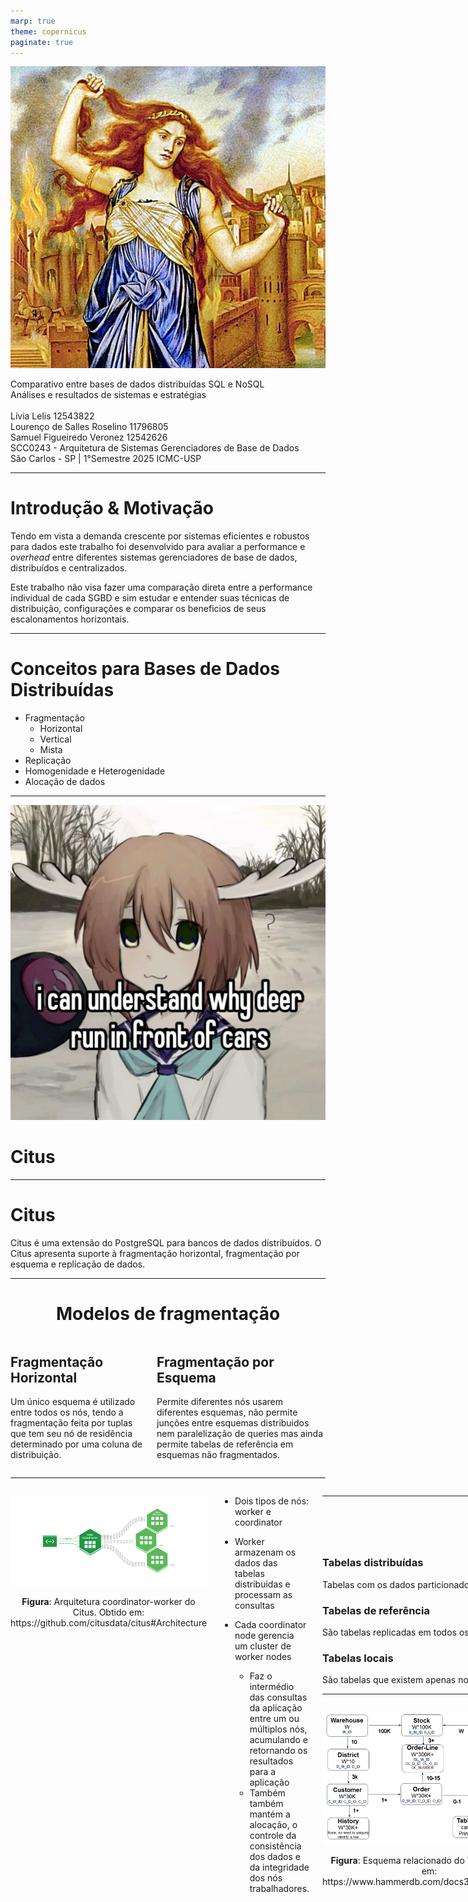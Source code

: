 ```yaml
---
marp: true
theme: copernicus
paginate: true
---
```

<!-- _class: titlepage -->

![bg left:33% saturate:1.5](assets/cassandra_painting.jpg)

<div class="title"> Comparativo entre bases de dados distribuídas SQL e NoSQL </div>
<div class="subtitle"      > Análises e resultados de sistemas e estratégias </div>
<br>
<div class="author"        > Lívia Lelis 12543822 </div>
<div class="author"        > Lourenço de Salles Roselino 11796805 </div>
<div class="author"        > Samuel Figueiredo Veronez 12542626 </div>
<div class="date"          > SCC0243 - Arquitetura de Sistemas Gerenciadores de Base de Dados </div>
<div class="organization"  > São Carlos - SP | 1°Semestre 2025 ICMC-USP </div>

---

# Introdução & Motivação

Tendo em vista a demanda crescente por sistemas eficientes e robustos para dados este trabalho foi desenvolvido para avaliar a performance e <i>overhead</i> entre diferentes sistemas gerenciadores de base de dados, distribuídos e centralizados.

Este trabalho não visa fazer uma comparação direta entre a performance individual de cada SGBD e sim estudar e entender suas técnicas de distribuição, configurações e comparar os beneficios de seus escalonamentos horizontais.

---

# Conceitos para Bases de Dados Distribuídas

- Fragmentação
  - Horizontal
  - Vertical
  - Mista
- Replicação
- Homogenidade e Heterogenidade
- Alocação de dados

---

<!-- _class: transition -->

![bg opacity:.03 blur:2.0px grayscale:1 brightness:0.75](https://github.com/VH-Evil-Inc/asgbd/blob/main/vhevilinc.jpg?raw=true)

# Citus

---

# Citus

Citus é uma extensão do PostgreSQL para bancos de dados distribuídos. O Citus apresenta suporte à fragmentação horizontal, fragmentação por esquema e replicação de dados.

---

<center>

# Modelos de fragmentação

</center>

<div class="columns">
<div>

## Fragmentação Horizontal

Um único esquema é utilizado entre todos
os nós, tendo a fragmentação feita por
tuplas que tem seu nó de residência determinado por uma coluna
de distribuição.

</div>

<div>

## Fragmentação por Esquema

Permite diferentes nós usarem diferentes esquemas, não permite junções entre esquemas distribuidos nem paralelização de queries mas ainda permite tabelas de referência em esquemas não fragmentados.

</div>
</div>

---

<div class="columns">
<div>

![h:400 drop-shadow:4px,5px,15px,#010101](./assets/citus-architecture.png)

<figcaption align="center">
<b>Figura</b>: Arquitetura coordinator-worker do Citus. Obtido em: https://github.com/citusdata/citus#Architecture
</figcaption>

</div>
<div>

- Dois tipos de nós: worker e coordinator

- Worker armazenam os dados das tabelas distribuidas e processam as consultas
- Cada coordinator node gerencia um cluster de worker nodes
  - Faz o intermédio das consultas da aplicação entre um ou múltiplos nós, acumulando e retornando os resultados para a aplicação
  - Também também mantém a alocação, o controle da consistência dos dados e da integridade dos nós trabalhadores.

</div>
<div>

---

<center>

# Tipos de Tabelas

</center>

<div class="columns3">
<div>

### Tabelas distribuídas

Tabelas com os dados particionados e distribuídos entre vários nós trabalhadores, permitindo consultas e operações paralelas.

</div>

<div>

### Tabelas de referência

São tabelas replicadas em todos os nós trabalhadores, utilizadas para armazenar dados pequenos e frequentemente acessados.

</div>

<div>

### Tabelas locais

São tabelas que existem apenas no nó coordenador e não são distribuídas nem replicadas.

</div>

</div>

---

<div class="columns">
<div>

<center>

![h:400 drop-shadow:4px,5px,15px,#010101](./assets/ch3-2.png)

<figcaption align="center">
<b>Figura</b>: Esquema relacionado do TPC-C. Obtido em: https://www.hammerdb.com/docs3.3/ch03s05.html
</figcaption>

</center>

</div>
<div>
<center>

### TCP-C

</center>

- Benchmark padronizado pela Transaction Processing Performance Council.
- Simula um sistema de empresa de vendas por atacado e transações típicas.
  - Novos Pedidos
  - Pagamentos
  - Processamento de Entregas
  - Consulta de Status de Pedidos
  - Consulta de Níveis de Estoque

</div>
<div>

---

# Estratégia de Distribuição do Citus

```sql
-- Distribution Configuration
SELECT create_distributed_table('customer', 'c_w_id')
SELECT create_distributed_table('district', 'd_w_id')
SELECT create_distributed_table('history', 'h_w_id')
SELECT create_distributed_table('warehouse', 'w_id')
SELECT create_distributed_table('stock', 's_w_id')
SELECT create_distributed_table('new_order', 'no_w_id')
SELECT create_distributed_table('orders', 'o_w_id')
SELECT create_distributed_table('order_line', 'ol_w_id')

SELECT create_reference_table('item')
```

---

# Ambiente

- Single Node x Multi Node ( 1 coord. ; 3 workers )
- Inicial: 4 CPUs e 8GB de RAM, restringidos via Docker no mesmo host
- Cloud: 4 vCPUs e 8GB de RAM, droplets de recurso compartilhado na DO

---

<!-- _class: transition -->

# Resultados do Benchmark (Local)

---

- **Single-Node**: 31.405 operações novas e 62.424 transações por minuto
- **Multi-Node**: 15.304 operações novas e 35.762 transações por minuto

---

| PROC     | Replicas | MIN (ms) | AVG (ms) | MAX (ms)  | P99 (ms) | P95 (ms) | P50 (ms) |
|----------|----------|----------|----------|-----------|----------|----------|----------|
| PAYMENT  | Single | 0.833    | 52.601   | 1257.365  | 413.035  | 167.278  | 27.633   |
|          | Multi    | 0.990    | 101.086  | 1767.711  | 611.674  | 352.694  | 72.123   |
| NEWORD   | Single | 1.640    | 48.569   | 1255.893  | 413.374  | 160.868  | 23.915   |
|          | Multi    | 1.774    | 107.871  | 1737.546  | 607.420  | 362.191  | 83.081   |
| SLEV     | Single | 0.440    | 153.889  | 21302.445 | 4235.829 | 73.669   | 6.215    |
|          | Multi    | 0.612    | 63.438   | 5600.833  | 730.162  | 224.685  | 8.710    |
| DELIVERY | Single | 1.278    | 54.623   | 1417.772  | 441.496  | 191.119  | 25.470   |
|          | Multi    | 2.286    | 115.989  | 1505.085  | 596.206  | 375.478  | 90.453   |
| OSTAT    | Single | 0.104    | 2.725    | 455.587   | 47.199   | 3.844    | 1.292    |
|          | Multi    | 0.269    | 7.474    | 609.841   | 80.547   | 60.180   | 2.439    |

---

<!-- _class: transition -->

# Resultados do Benchmark (Cloud)

---

- **Single-Node**: 51.498 operações novas e 118.229 transações por minuto  
- **Multi-Node**: 67.108 operações novas e 154.437 transações por minuto

---

| PROC     | Replicas | MIN (ms) | AVG (ms) | MAX (ms)  | P99 (ms) | P95 (ms) | P50 (ms) |
|----------|----------|----------|----------|-----------|----------|----------|----------|
| NEWORD   | Single   | 0.857    | 47.773   | 497.174   | 191.415  | 127.932  | 38.338   |
|          | Multi    | 2.333    | 26.435   | 582.658   | 211.060  | 113.347  | 9.682    |
| PAYMENT  | Single   | 0.400    | 15.545   | 422.251   | 112.142  | 50.166   | 9.886    |
|          | Multi    | 1.028    | 22.988   | 767.196   | 238.873  | 138.448  | 4.133    |
| DELIVERY | Single   | 0.990    | 74.445   | 667.467   | 268.406  | 184.238  | 62.080   |
|          | Multi    | 2.539    | 26.001   | 388.739   | 144.493  | 89.586   | 13.082   |
| SLEV     | Single   | 0.926    | 22.806   | 14.701.909| 130.593  | 54.970   | 7.961    |
|          | Multi    | 1.629    | 31.134   | 12.533.507| 672.486  | 56.177   | 4.754    |
| OSTAT    | Single   | 0.400    | 10.674   | 364.984   | 63.122   | 34.078   | 6.585    |
|          | Multi    | 0.990    | 8.749    | 244.090   | 62.440   | 33.984   | 3.864    |

---
<!-- _class: transition -->

![bg opacity:.08 blur:2.0px grayscale:1 brightness:0.75](./assets/cassandra_eye.png)

# Cassandra 👁

---

# Cassandra

Apache Cassandra é um banco de dados _open-source_ NoSQL distribuído, sendo classificado como um _Wide-Column Database_.

- Arquitetura _masterless_ com _clusters_ organizados em forma de anel

<center>

![h:400 drop-shadow:4px,5px,15px,#010101](./assets/apache-cassandra-diagrams-01.jpg)

</center>

---

# Wide Column

- Organização em linhas e colunas, com formatos que podem variar para uma mesma tabela.
- Chave Primária definida como chave de partição e, opcionalmente, chave de clustering.

---

# Estrutura de Dados e Particionamento

- Organização em _keyspaces_, distribuição por intervalod do espaço de tonkens

- Cada linha é identificada por uma chave primária composta por um partition key e, opcionalmente, colunas de ordenação

---

# Replicação, Tolerância a Falhas e Consistência

- Configurável por _keyspace_, permitindo definir o fator e a estratégia de replicação.

- _Tunable consistency_, permitindo o usuário definir por operação quantos nós precisam confirmar uma leitura ou escrita para que ela seja bem-sucedida.

- Por padrão opera como sistema _AP_ (alta disponibilidade e tolerância a partições), mas pode ser configurado como _CP_(consistência e tolerância a partições)

---

# Yahoo! Cloud Serving Benchmarking (YCSB)

- Benchmark amplamente utilizado para sistemas de banco de dados NoSQL.

- O YCSB utiliza um modelo de dados simples baseado em chave-valor. O formato
padrão do banco de dados possui 1 chave primária _YCSB_KEY_ e um conjunto de dados _FIELD0_, _FIELD1_, ..., _FIELD9_ que por padrão são tipo String.

---

<!-- _class: transition2 -->

# Resultados do Cassandra

---

# Tabela 1 - Tempos de benchmark no YCSB

| Configuração               | Tempo de Carregamento (ms) | Tempo de Execução (ms) |
| :------------------------- | -------------------------: | ---------------------: |
| Nó único                   | 386 275                    | 625 923                |
| 3 nós sem replicação       | 224 126                    | 225 164                |
| 3 nós com replicação       | 477 892                    | 552 229                |

---

# Tabela 2 – Resultados do benchmark YCSB - Único nó

| Operação | Operações | Latência Média (μs) |  Latência Mín (μs) | Latência Máx (μs) | 95\% (μs) | 99\% (μs) |
| :------------------------- | ------------: | ------------: | ------------: | ------------: | ------------: | ------------: |
| INSERT | 10 000 000 | 1 222,82 |  197 | 148 607 | 1 961 | 5 299 |
| READ | 5 000 753 | 2 296,55 |  220 | 135 295 | 4 583 | 11 775 |
| UPDATE | 4 999 247 | 1 681,11 |  159 | 149 759 | 2 923 | 7 011 |

---

# Tabela 3 – Resultados agregados do benchmark YCSB - 3 nós sem replicação

| Operação | Operações | Latência Média (μs) |  Latência Mín (μs) | Latência Máx (μs) | 95\% (μs) | 99\% (μs) |
| :------------------------- | ------------: | ------------: | ------------: | ------------: | ------------: | ------------: |
| INSERT | 10 000 000 | 703,01 |  159 | 139 135 | 1 084 | 2 669 |
| READ | 4 998 961 | 759,82 |  210 | 97 151 | 1 205 | 2 307 |
| UPDATE | 5 001 039 | 656,09 |  160 | 95 935 | 1 087 | 2 964 |

---

# Tabela 4 – Resultados agregados do benchmark YCSB - 3 nós com replicação

| Operação | Operações | Latência Média (μs) |  Latência Mín (μs) | Latência Máx (μs) | 95\% (μs) | 99\% (μs) |
| :------------------------- | ------------: | ------------: | ------------: | ------------: | ------------: | ------------: |
| INSERT | 10 000 000 | 1 514,36 |  186 | 149 119 | 3 843 | 9 103 |
| READ | 5 000 119 | 2 334,83 |  268 | 125 119 | 5 563 | 11 191 |
| UPDATE | 4 999 881 | 1 170,27 |  182 | 114 431 | 3 099 | 5 983 |

---

# Conclusão

---

# Perguntas


